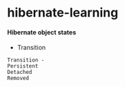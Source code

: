 # hibernate-learning

#### Hibernate object states
- Transition
```
Transition - 
Persistent
Detached
Removed
```
